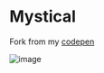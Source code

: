 # Mystical
   
Fork from my [codepen](https://codepen.io/dilums/pen/rNeBjoa)   
    
        
![image](https://res.cloudinary.com/ds574fco0/image/upload/v1679328650/github/Mystical_lzpers.png)
